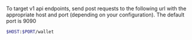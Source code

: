 To target v1 api endpoints, send post requests to the following url with the appropriate host and port (depending on your configuration). The default port is 9090

```bash
$HOST:$PORT/wallet
```